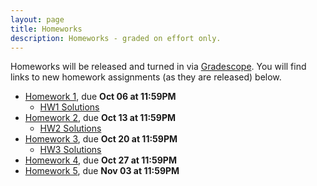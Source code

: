 ```yaml
---
layout: page
title: Homeworks
description: Homeworks - graded on effort only.
---
```


Homeworks will be released and turned in via [Gradescope](https://bruinlearn.ucla.edu/courses/140089/external_tools/408).  You will find links to new homework assignments (as they are released) below.

- [Homework 1](https://www.gradescope.com/courses/444425/assignments/2265568), due **Oct 06 at 11:59PM**
  - [HW1 Solutions](https://drive.google.com/file/d/1jhk8Fv8mh4h0eDOf779mko1d5frkI_a7/view?usp=sharing)
- [Homework 2](https://www.gradescope.com/courses/444425/assignments/2327903), due **Oct 13 at 11:59PM**
  - [HW2 Solutions](https://drive.google.com/file/d/1bV6m5Rmt6ZcEISR_WkbVF6fCWHTwR2L1/view?usp=sharing)
- [Homework 3](https://www.gradescope.com/courses/444425/assignments/2347950), due **Oct 20 at 11:59PM**
  - [HW3 Solutions](https://drive.google.com/file/d/13fFDhIvUi_2pSa5ogKygt7DFdohiOfon/view?usp=sharing)
- [Homework 4](https://www.gradescope.com/courses/444425/assignments/2368706), due **Oct 27 at 11:59PM**
- [Homework 5](https://www.gradescope.com/courses/444425/assignments/2390902), due **Nov 03 at 11:59PM**
